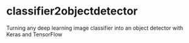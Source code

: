 # classifier2objectdetector
Turning any deep learning image classifier into an object detector with Keras and TensorFlow
